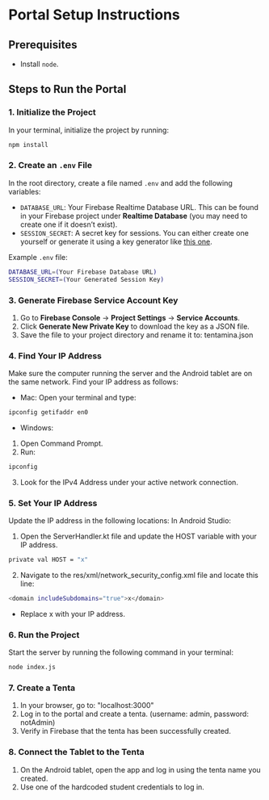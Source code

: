# Portal Setup Instructions

## Prerequisites

- Install `node`.

## Steps to Run the Portal

### 1. Initialize the Project

In your terminal, initialize the project by running:

```bash
npm install
```

### 2. Create an `.env` File

In the root directory, create a file named `.env` and add the following variables:

- `DATABASE_URL`: Your Firebase Realtime Database URL. This can be found in your Firebase project under **Realtime Database** (you may need to create one if it doesn’t exist).
- `SESSION_SECRET`: A secret key for sessions. You can either create one yourself or generate it using a key generator like [this one](https://theorangeone.net/projects/django-secret-key-generator/).

Example `.env` file:

```bash
DATABASE_URL=(Your Firebase Database URL)
SESSION_SECRET=(Your Generated Session Key)
```

### 3. Generate Firebase Service Account Key

1. Go to **Firebase Console** → **Project Settings** → **Service Accounts**.
2. Click **Generate New Private Key** to download the key as a JSON file.
3. Save the file to your project directory and rename it to: tentamina.json

### 4. Find Your IP Address

Make sure the computer running the server and the Android tablet are on the same network. Find your IP address as follows:

- Mac: Open your terminal and type:

```bash
ipconfig getifaddr en0
```

- Windows:

1. Open Command Prompt.
2. Run:

```bash
ipconfig
```

3. Look for the IPv4 Address under your active network connection.

### 5. Set Your IP Address

Update the IP address in the following locations:
In Android Studio:

1. Open the ServerHandler.kt file and update the HOST variable with your IP address.

```bash
private val HOST = "x"
```

2. Navigate to the res/xml/network_security_config.xml file and locate this line:

```bash
<domain includeSubdomains="true">x</domain>
```

- Replace x with your IP address.

### 6. Run the Project

Start the server by running the following command in your terminal:

```bash
node index.js
```

### 7. Create a Tenta

1. In your browser, go to: "localhost:3000"
2. Log in to the portal and create a tenta. (username: admin, password: notAdmin)
3. Verify in Firebase that the tenta has been successfully created.

### 8. Connect the Tablet to the Tenta

1. On the Android tablet, open the app and log in using the tenta name you created.
2. Use one of the hardcoded student credentials to log in.
